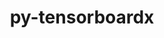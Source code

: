 ---
title: "py-tensorboardx"
layout: cache
categories: [package, develop]
meta: {"versions": ["2.6.2.2"], "compilers": ["apple-clang@=15.0.0", "gcc@=13.2.0"], "oss": ["ubuntu24.04", "ventura"], "platforms": ["darwin", "linux"], "targets": ["aarch64", "x86_64_v3"], "stacks": ["ml-darwin-aarch64-mps", "ml-linux-aarch64-cpu", "ml-linux-aarch64-cuda", "ml-linux-x86_64-cpu", "ml-linux-x86_64-cuda", "ml-linux-x86_64-rocm", "root"], "num_specs": 22, "num_specs_by_stack": {"root": 22, "ml-darwin-aarch64-mps": 2, "ml-linux-aarch64-cuda": 10, "ml-linux-aarch64-cpu": 9, "ml-linux-x86_64-cuda": 9, "ml-linux-x86_64-cpu": 10, "ml-linux-x86_64-rocm": 10}}
spec_details: [{"hash": "c2d2rboiyos5unxcqzon7zswstduxgid", "compiler": "apple-clang@=15.0.0", "versions": ["2.6.2.2"], "os": "ventura", "platform": "darwin", "target": "aarch64", "variants": ["build_system=python_pip"], "stacks": ["root", "ml-darwin-aarch64-mps"], "size": "-", "tarball": "https://binaries.spack.io/develop/build_cache/darwin-ventura-aarch64/apple-clang-15.0.0/py-tensorboardx-2.6.2.2/darwin-ventura-aarch64-apple-clang-15.0.0-py-tensorboardx-2.6.2.2-c2d2rboiyos5unxcqzon7zswstduxgid.spack"}, {"hash": "yi6vfpch4pgsniumk6diuxv477sdlsw7", "compiler": "apple-clang@=15.0.0", "versions": ["2.6.2.2"], "os": "ventura", "platform": "darwin", "target": "aarch64", "variants": ["build_system=python_pip"], "stacks": ["root", "ml-darwin-aarch64-mps"], "size": "-", "tarball": "https://binaries.spack.io/develop/build_cache/darwin-ventura-aarch64/apple-clang-15.0.0/py-tensorboardx-2.6.2.2/darwin-ventura-aarch64-apple-clang-15.0.0-py-tensorboardx-2.6.2.2-yi6vfpch4pgsniumk6diuxv477sdlsw7.spack"}, {"hash": "2ewforsbg4smpfeij4hm5tg2w4ki55v2", "compiler": "gcc@=13.2.0", "versions": ["2.6.2.2"], "os": "ubuntu24.04", "platform": "linux", "target": "aarch64", "variants": ["build_system=python_pip"], "stacks": ["ml-linux-aarch64-cuda", "root", "ml-linux-aarch64-cpu"], "size": "-", "tarball": "https://binaries.spack.io/develop/build_cache/linux-ubuntu24.04-aarch64/gcc-13.2.0/py-tensorboardx-2.6.2.2/linux-ubuntu24.04-aarch64-gcc-13.2.0-py-tensorboardx-2.6.2.2-2ewforsbg4smpfeij4hm5tg2w4ki55v2.spack"}, {"hash": "6aocm7wxtvdcvmujndinmxhnkfnkak7d", "compiler": "gcc@=13.2.0", "versions": ["2.6.2.2"], "os": "ubuntu24.04", "platform": "linux", "target": "aarch64", "variants": ["build_system=python_pip"], "stacks": ["ml-linux-aarch64-cuda", "root", "ml-linux-aarch64-cpu"], "size": "-", "tarball": "https://binaries.spack.io/develop/build_cache/linux-ubuntu24.04-aarch64/gcc-13.2.0/py-tensorboardx-2.6.2.2/linux-ubuntu24.04-aarch64-gcc-13.2.0-py-tensorboardx-2.6.2.2-6aocm7wxtvdcvmujndinmxhnkfnkak7d.spack"}, {"hash": "6wpzrewf7uh3q2fuc3mokdek3pc5i47o", "compiler": "gcc@=13.2.0", "versions": ["2.6.2.2"], "os": "ubuntu24.04", "platform": "linux", "target": "aarch64", "variants": ["build_system=python_pip"], "stacks": ["ml-linux-aarch64-cuda", "root", "ml-linux-aarch64-cpu"], "size": "-", "tarball": "https://binaries.spack.io/develop/build_cache/linux-ubuntu24.04-aarch64/gcc-13.2.0/py-tensorboardx-2.6.2.2/linux-ubuntu24.04-aarch64-gcc-13.2.0-py-tensorboardx-2.6.2.2-6wpzrewf7uh3q2fuc3mokdek3pc5i47o.spack"}, {"hash": "6zf3tr4p6x7txikmgoznxtviw7abr6sj", "compiler": "gcc@=13.2.0", "versions": ["2.6.2.2"], "os": "ubuntu24.04", "platform": "linux", "target": "aarch64", "variants": ["build_system=python_pip"], "stacks": ["ml-linux-aarch64-cuda", "root", "ml-linux-aarch64-cpu"], "size": "-", "tarball": "https://binaries.spack.io/develop/build_cache/linux-ubuntu24.04-aarch64/gcc-13.2.0/py-tensorboardx-2.6.2.2/linux-ubuntu24.04-aarch64-gcc-13.2.0-py-tensorboardx-2.6.2.2-6zf3tr4p6x7txikmgoznxtviw7abr6sj.spack"}, {"hash": "l4sgeha64ijcszmsdzktrwh4eqrzmtv4", "compiler": "gcc@=13.2.0", "versions": ["2.6.2.2"], "os": "ubuntu24.04", "platform": "linux", "target": "aarch64", "variants": ["build_system=python_pip"], "stacks": ["ml-linux-aarch64-cuda", "root", "ml-linux-aarch64-cpu"], "size": "-", "tarball": "https://binaries.spack.io/develop/build_cache/linux-ubuntu24.04-aarch64/gcc-13.2.0/py-tensorboardx-2.6.2.2/linux-ubuntu24.04-aarch64-gcc-13.2.0-py-tensorboardx-2.6.2.2-l4sgeha64ijcszmsdzktrwh4eqrzmtv4.spack"}, {"hash": "lvjnngra4ho7kvcoe2ts55uso5nnkd37", "compiler": "gcc@=13.2.0", "versions": ["2.6.2.2"], "os": "ubuntu24.04", "platform": "linux", "target": "aarch64", "variants": ["build_system=python_pip"], "stacks": ["ml-linux-aarch64-cuda", "root", "ml-linux-aarch64-cpu"], "size": "-", "tarball": "https://binaries.spack.io/develop/build_cache/linux-ubuntu24.04-aarch64/gcc-13.2.0/py-tensorboardx-2.6.2.2/linux-ubuntu24.04-aarch64-gcc-13.2.0-py-tensorboardx-2.6.2.2-lvjnngra4ho7kvcoe2ts55uso5nnkd37.spack"}, {"hash": "qvn73g4f2x4qrticc7shllhhlm3lycie", "compiler": "gcc@=13.2.0", "versions": ["2.6.2.2"], "os": "ubuntu24.04", "platform": "linux", "target": "aarch64", "variants": ["build_system=python_pip"], "stacks": ["ml-linux-aarch64-cuda", "root", "ml-linux-aarch64-cpu"], "size": "-", "tarball": "https://binaries.spack.io/develop/build_cache/linux-ubuntu24.04-aarch64/gcc-13.2.0/py-tensorboardx-2.6.2.2/linux-ubuntu24.04-aarch64-gcc-13.2.0-py-tensorboardx-2.6.2.2-qvn73g4f2x4qrticc7shllhhlm3lycie.spack"}, {"hash": "rkyuivdxeknxe7zaqg2jah3idyp3yaf3", "compiler": "gcc@=13.2.0", "versions": ["2.6.2.2"], "os": "ubuntu24.04", "platform": "linux", "target": "aarch64", "variants": ["build_system=python_pip"], "stacks": ["root", "ml-linux-aarch64-cuda"], "size": "-", "tarball": "https://binaries.spack.io/develop/build_cache/linux-ubuntu24.04-aarch64/gcc-13.2.0/py-tensorboardx-2.6.2.2/linux-ubuntu24.04-aarch64-gcc-13.2.0-py-tensorboardx-2.6.2.2-rkyuivdxeknxe7zaqg2jah3idyp3yaf3.spack"}, {"hash": "rnrffdjpiqrxn7yatmcoudw4cy7p5e5d", "compiler": "gcc@=13.2.0", "versions": ["2.6.2.2"], "os": "ubuntu24.04", "platform": "linux", "target": "aarch64", "variants": ["build_system=python_pip"], "stacks": ["ml-linux-aarch64-cuda", "root", "ml-linux-aarch64-cpu"], "size": "-", "tarball": "https://binaries.spack.io/develop/build_cache/linux-ubuntu24.04-aarch64/gcc-13.2.0/py-tensorboardx-2.6.2.2/linux-ubuntu24.04-aarch64-gcc-13.2.0-py-tensorboardx-2.6.2.2-rnrffdjpiqrxn7yatmcoudw4cy7p5e5d.spack"}, {"hash": "rztvcgnnccewbajjyizz7lfjwpgunzu2", "compiler": "gcc@=13.2.0", "versions": ["2.6.2.2"], "os": "ubuntu24.04", "platform": "linux", "target": "aarch64", "variants": ["build_system=python_pip"], "stacks": ["ml-linux-aarch64-cuda", "root", "ml-linux-aarch64-cpu"], "size": "-", "tarball": "https://binaries.spack.io/develop/build_cache/linux-ubuntu24.04-aarch64/gcc-13.2.0/py-tensorboardx-2.6.2.2/linux-ubuntu24.04-aarch64-gcc-13.2.0-py-tensorboardx-2.6.2.2-rztvcgnnccewbajjyizz7lfjwpgunzu2.spack"}, {"hash": "5uqlqoiuinvi6pl6ps6v3da3urhr6c2x", "compiler": "gcc@=13.2.0", "versions": ["2.6.2.2"], "os": "ubuntu24.04", "platform": "linux", "target": "x86_64_v3", "variants": ["build_system=python_pip"], "stacks": ["ml-linux-x86_64-cuda", "root", "ml-linux-x86_64-cpu", "ml-linux-x86_64-rocm"], "size": "-", "tarball": "https://binaries.spack.io/develop/build_cache/linux-ubuntu24.04-x86_64_v3/gcc-13.2.0/py-tensorboardx-2.6.2.2/linux-ubuntu24.04-x86_64_v3-gcc-13.2.0-py-tensorboardx-2.6.2.2-5uqlqoiuinvi6pl6ps6v3da3urhr6c2x.spack"}, {"hash": "6rrjty4sdfbryvzotow3ijxw56dx7jjl", "compiler": "gcc@=13.2.0", "versions": ["2.6.2.2"], "os": "ubuntu24.04", "platform": "linux", "target": "x86_64_v3", "variants": ["build_system=python_pip"], "stacks": ["root", "ml-linux-x86_64-cpu", "ml-linux-x86_64-rocm"], "size": "-", "tarball": "https://binaries.spack.io/develop/build_cache/linux-ubuntu24.04-x86_64_v3/gcc-13.2.0/py-tensorboardx-2.6.2.2/linux-ubuntu24.04-x86_64_v3-gcc-13.2.0-py-tensorboardx-2.6.2.2-6rrjty4sdfbryvzotow3ijxw56dx7jjl.spack"}, {"hash": "clhie7bcsqshx3lmaekddcrhqw55zxjq", "compiler": "gcc@=13.2.0", "versions": ["2.6.2.2"], "os": "ubuntu24.04", "platform": "linux", "target": "x86_64_v3", "variants": ["build_system=python_pip"], "stacks": ["ml-linux-x86_64-cuda", "root", "ml-linux-x86_64-cpu", "ml-linux-x86_64-rocm"], "size": "-", "tarball": "https://binaries.spack.io/develop/build_cache/linux-ubuntu24.04-x86_64_v3/gcc-13.2.0/py-tensorboardx-2.6.2.2/linux-ubuntu24.04-x86_64_v3-gcc-13.2.0-py-tensorboardx-2.6.2.2-clhie7bcsqshx3lmaekddcrhqw55zxjq.spack"}, {"hash": "kuy2apdvlxz2uibeex67fabaf24u2mi6", "compiler": "gcc@=13.2.0", "versions": ["2.6.2.2"], "os": "ubuntu24.04", "platform": "linux", "target": "x86_64_v3", "variants": ["build_system=python_pip"], "stacks": ["ml-linux-x86_64-cuda", "root", "ml-linux-x86_64-cpu", "ml-linux-x86_64-rocm"], "size": "-", "tarball": "https://binaries.spack.io/develop/build_cache/linux-ubuntu24.04-x86_64_v3/gcc-13.2.0/py-tensorboardx-2.6.2.2/linux-ubuntu24.04-x86_64_v3-gcc-13.2.0-py-tensorboardx-2.6.2.2-kuy2apdvlxz2uibeex67fabaf24u2mi6.spack"}, {"hash": "qzxht4m7oqkpz4imcjntezgxpniuwv65", "compiler": "gcc@=13.2.0", "versions": ["2.6.2.2"], "os": "ubuntu24.04", "platform": "linux", "target": "x86_64_v3", "variants": ["build_system=python_pip"], "stacks": ["ml-linux-x86_64-cuda", "root", "ml-linux-x86_64-cpu", "ml-linux-x86_64-rocm"], "size": "-", "tarball": "https://binaries.spack.io/develop/build_cache/linux-ubuntu24.04-x86_64_v3/gcc-13.2.0/py-tensorboardx-2.6.2.2/linux-ubuntu24.04-x86_64_v3-gcc-13.2.0-py-tensorboardx-2.6.2.2-qzxht4m7oqkpz4imcjntezgxpniuwv65.spack"}, {"hash": "r7pxwwjxn6gsuh5gzo73xgujgcnnktmg", "compiler": "gcc@=13.2.0", "versions": ["2.6.2.2"], "os": "ubuntu24.04", "platform": "linux", "target": "x86_64_v3", "variants": ["build_system=python_pip"], "stacks": ["ml-linux-x86_64-cuda", "root", "ml-linux-x86_64-cpu", "ml-linux-x86_64-rocm"], "size": "-", "tarball": "https://binaries.spack.io/develop/build_cache/linux-ubuntu24.04-x86_64_v3/gcc-13.2.0/py-tensorboardx-2.6.2.2/linux-ubuntu24.04-x86_64_v3-gcc-13.2.0-py-tensorboardx-2.6.2.2-r7pxwwjxn6gsuh5gzo73xgujgcnnktmg.spack"}, {"hash": "rhcc4glgbg6fstkeeaoibiewn6pgglli", "compiler": "gcc@=13.2.0", "versions": ["2.6.2.2"], "os": "ubuntu24.04", "platform": "linux", "target": "x86_64_v3", "variants": ["build_system=python_pip"], "stacks": ["ml-linux-x86_64-cuda", "root", "ml-linux-x86_64-cpu", "ml-linux-x86_64-rocm"], "size": "-", "tarball": "https://binaries.spack.io/develop/build_cache/linux-ubuntu24.04-x86_64_v3/gcc-13.2.0/py-tensorboardx-2.6.2.2/linux-ubuntu24.04-x86_64_v3-gcc-13.2.0-py-tensorboardx-2.6.2.2-rhcc4glgbg6fstkeeaoibiewn6pgglli.spack"}, {"hash": "v7x6rlkwdi6nje7itzels5oen6k632uw", "compiler": "gcc@=13.2.0", "versions": ["2.6.2.2"], "os": "ubuntu24.04", "platform": "linux", "target": "x86_64_v3", "variants": ["build_system=python_pip"], "stacks": ["ml-linux-x86_64-cuda", "root", "ml-linux-x86_64-cpu", "ml-linux-x86_64-rocm"], "size": "-", "tarball": "https://binaries.spack.io/develop/build_cache/linux-ubuntu24.04-x86_64_v3/gcc-13.2.0/py-tensorboardx-2.6.2.2/linux-ubuntu24.04-x86_64_v3-gcc-13.2.0-py-tensorboardx-2.6.2.2-v7x6rlkwdi6nje7itzels5oen6k632uw.spack"}, {"hash": "vfduvyrdfaz3xrfaizdn346qghs2luim", "compiler": "gcc@=13.2.0", "versions": ["2.6.2.2"], "os": "ubuntu24.04", "platform": "linux", "target": "x86_64_v3", "variants": ["build_system=python_pip"], "stacks": ["ml-linux-x86_64-cuda", "root", "ml-linux-x86_64-cpu", "ml-linux-x86_64-rocm"], "size": "-", "tarball": "https://binaries.spack.io/develop/build_cache/linux-ubuntu24.04-x86_64_v3/gcc-13.2.0/py-tensorboardx-2.6.2.2/linux-ubuntu24.04-x86_64_v3-gcc-13.2.0-py-tensorboardx-2.6.2.2-vfduvyrdfaz3xrfaizdn346qghs2luim.spack"}, {"hash": "y2khz56bhfkksomggmbgpwtvk5ktzfce", "compiler": "gcc@=13.2.0", "versions": ["2.6.2.2"], "os": "ubuntu24.04", "platform": "linux", "target": "x86_64_v3", "variants": ["build_system=python_pip"], "stacks": ["ml-linux-x86_64-cuda", "root", "ml-linux-x86_64-cpu", "ml-linux-x86_64-rocm"], "size": "-", "tarball": "https://binaries.spack.io/develop/build_cache/linux-ubuntu24.04-x86_64_v3/gcc-13.2.0/py-tensorboardx-2.6.2.2/linux-ubuntu24.04-x86_64_v3-gcc-13.2.0-py-tensorboardx-2.6.2.2-y2khz56bhfkksomggmbgpwtvk5ktzfce.spack"}]
---